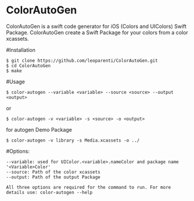 # ColorAutoGen

ColorAutoGen is a swift code generator for iOS (Colors and UIColors) Swift Package.
ColorAutoGen create a Swift Package for your colors from a color xcassets.

#Installation
```
$ git clone https://github.com/leoparenti/ColorAutoGen.git
$ cd ColorAutoGen
$ make
```
#Usage
```
$ color-autogen --variable <variable> --source <source> --output <output>
```
or
```
$ color-autogen -v <variable> -s <source> -o <output>
```
for autogen Demo Package
```
$ color-autogen -v library -s Media.xcassets -o ../
```
#Options:
```
--variable: used for UIColor.<variable>.nameColor and package name '<Variable>Color'
--source: Path of the color xcassets
--output: Path of the output Package

All three options are required for the command to run. For more details use: color-autogen --help

```
